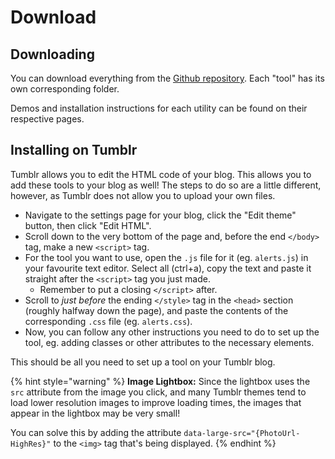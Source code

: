 # Download

## Downloading

You can download everything from the [Github repository](https://github.com/IEVEVO/web-utils). Each "tool" has its own corresponding folder.

Demos and installation instructions for each utility can be found on their respective pages.

## Installing on Tumblr

Tumblr allows you to edit the HTML code of your blog. This allows you to add these tools to your blog as well! The steps to do so are a little different, however, as Tumblr does not allow you to upload your own files.

* Navigate to the settings page for your blog, click the "Edit theme" button, then click "Edit HTML".
* Scroll down to the very bottom of the page and, before the end `</body>` tag, make a new `<script>` tag.
* For the tool you want to use, open the `.js` file for it \(eg. `alerts.js`\) in your favourite text editor. Select all \(ctrl+a\), copy the text and paste it straight after the `<script>` tag you just made.
  * Remember to put a closing `</script>` after.
* Scroll to _just before_ the ending `</style>` tag in the `<head>` section \(roughly halfway down the page\), and paste the contents of the corresponding `.css` file \(eg. `alerts.css`\).
* Now, you can follow any other instructions you need to do to set up the tool, eg. adding classes or other attributes to the necessary elements.

This should be all you need to set up a tool on your Tumblr blog.

{% hint style="warning" %}
**Image Lightbox:** Since the lightbox uses the `src` attribute from the image you click, and many Tumblr themes tend to load lower resolution images to improve loading times, the images that appear in the lightbox may be very small!

You can solve this by adding the attribute `data-large-src="{PhotoUrl-HighRes}"` to the `<img>` tag that's being displayed.
{% endhint %}



